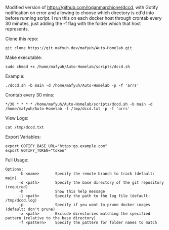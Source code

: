 Modified version of https://github.com/loganmarchione/dccd, with Gotify notification on error and allowing to choose which directory is cd'd into before running script. I run this on each docker host through crontab every 30 minutes, just adding the -f flag with the folder which that host represents.

Clone this repo:
```
git clone https://git.mafyuh.dev/mafyuh/Auto-Homelab.git
```

Make executable:
```
sudo chmod +x /home/mafyuh/Auto-Homelab/scripts/dccd.sh
```
Example:
```
./dccd.sh -b main -d /home/mafyuh/Auto-Homelab -p -f 'arrs'
```
Crontab every 30 mins:
```
*/30 * * * * /home/mafyuh/Auto-Homelab/scripts/dccd.sh -b main -d /home/mafyuh/Auto-Homelab -l /tmp/dccd.txt -p -f 'arrs'
```
View Logs:
```
cat /tmp/dccd.txt
```
Export Variables:
```
export GOTIFY_BASE_URL="https:go.example.com"
export GOTIFY_TOKEN="token"
```
Full Usage:
```
Options:
      -b <name>       Specify the remote branch to track (default: main)
      -d <path>       Specify the base directory of the git repository (required)
      -h              Show this help message
      -l <path>       Specify the path to the log file (default: /tmp/dccd.log)
      -p              Specify if you want to prune docker images (default: don't prune)
      -x <path>       Exclude directories matching the specified pattern (relative to the base directory)
      -f <pattern>    Specify the pattern for folder names to match
```